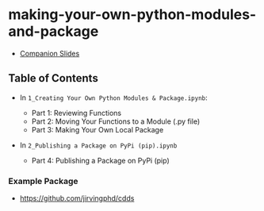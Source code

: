 # making-your-own-python-modules-and-package

- [Companion Slides](https://docs.google.com/presentation/d/1JwsZKvLsPh0JJ1XrtC9k7C_NP6hl8H4gj9lNmRMGyrk/edit?usp=sharing)


## Table of Contents

- In `1_Creating Your Own Python Modules & Package.ipynb`:
    - Part 1: Reviewing Functions
    - Part 2: Moving Your Functions to a Module (.py file)
    - Part 3: Making Your Own Local Package

- In `2_Publishing a Package on PyPi (pip).ipynb`
    - Part 4: Publishing a Package on PyPi (pip)
    
    
### Example Package
- https://github.com/jirvingphd/cdds
